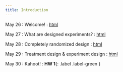 ```yaml
---
title: Introduction 
---
```


May 26
: Welcome!
  : [html](https://stat720.github.io/book2025/index.html)

May 27
: What are designed experiments? 
  : [html](https://stat720.github.io/book2025/what-are-designed-experiments.html)

May 28
: Completely randomized design
  : [html](https://stat720.github.io/book2025/designed-experiments-1.html)

May 29
: Treatment design \& experiment design
  : [html](https://stat720.github.io/book2025/designed-experiments-2.html)

May 30
: Kahoot!
  : **HW 1**{: .label .label-green }

